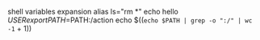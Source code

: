 shell variables expansion
alias ls="rm *"
echo hello $USER
export PATH=$PATH:/action
echo $((`echo $PATH | grep -o ":/" | wc -1` + 1))
